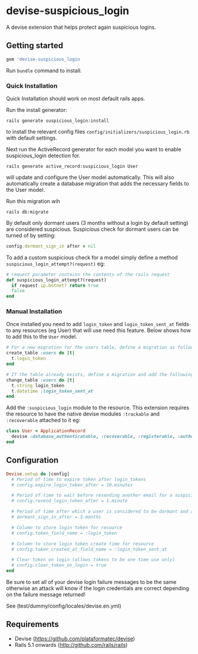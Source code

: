 # devise-suspicious_login

A devise extension that helps protect again suspicious logins.

## Getting started

```ruby
gem 'devise-suspicious_login
```

Run `bundle` command to install.


### Quick Installation

Quick Installation should work on most default rails apps.

Run the install generator:

`rails generate suspicious_login:install`

to install the relevant config files `config/initializers/suspicious_login.rb` with default settings.

Next run the ActiveRecord generator for each model you want to enable suspicious_login detection for.

`rails generate active_record:suspicious_login User`

will update and configure the User model automatically. This will also automatically create a database migration that adds the necessary fields to the User model.

Run this migration wih

`rails db:migrate`

By default only dormant users (3 months without a login by default setting) are considered suspicious. Suspicious check for dormant users can be turned of by setting:

```ruby
config.dormant_sign_in after = nil
```

To add a custom suspicious check for a model simply define a method `suspicious_login_attempt?(request)` eg:

```ruby
# request parameter contains the contents of the rails request
def suspicious_login_attempt?(request)
  if request.ip.botnet? return true
  false
end
```


### Manual Installation

Once installed you need to add `login_token` and `login_token_sent_at` fields to any resources (eg User) that will use need this feature. Below shows how to add this to the `User` model.


```ruby
# For a new migration for the users table, define a migration as follows:
create_table :users do |t|
  t.login_token
end
```

```ruby
# If the table already exists, define a migration and add the following:
change_table :users do |t|
  t.string login_token
  t.datetime :login_token_sent_at
end
```

Add the `:suspicious_login` module to the resource.
This extension requires the resource to have the native devise modules `:trackable` and `:recoverable` attached to it eg:

```ruby
class User < ApplicationRecord
  devise :database_authenticatable, :recoverable, :registerable, :authenticatable, :trackable, :suspicious_login
end
```

## Configuration

```ruby
Devise.setup do |config|
  # Period of time to expire token after login_tokens
  # config.expire_login_token_after = 10.minutes

  # Period of time to wait before resending another email for a suspicious login
  # config.resend_login_token_after = 1.minute

  # Period of time after which a user is considered to be dormant and a login treated as suspicious
  # dormant_sign_in_after = 3.months

  # Column to store login token for resource
  # config.token_field_name = :login_token

  # Column to store login token create time for resource
  # config.token_created_at_field_name = :login_token_sent_at

  # Clear token on login (allows tokens to be one time use only)
  # config.clear_token_on_login = true
end
```

Be sure to set all of your devise login failure messages to be the same otherwise an attack will know if the login credentials are correct depending on the failure message returned!

See (test/dummy/config/locales/devise.en.yml)

## Requirements

* Devise (https://github.com/plataformatec/devise)
* Rails 5.1 onwards (http://github.com/rails/rails)